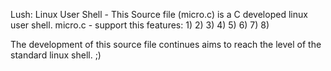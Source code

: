 Lush: Linux User Shell - This Source file (micro.c) is a C developed linux user shell. 
micro.c - support this features: 
1)
2)
3)
4)
5)
6)
7)
8)

The development of this source file continues aims to reach the level of the standard linux shell. ;)